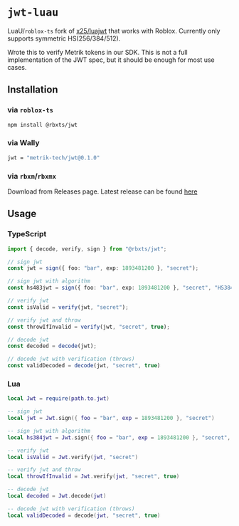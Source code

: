 # `jwt-luau`

LuaU/`roblox-ts` fork of [x25/luajwt](https://github.com/x25/luajwt) that works with Roblox. Currently only supports symmetric HS(256/384/512).

Wrote this to verify Metrik tokens in our SDK. This is not a full implementation of the JWT spec, but it should be enough for most use cases.

## Installation

### via `roblox-ts`
```bash
npm install @rbxts/jwt
```
### via Wally
```bash
jwt = "metrik-tech/jwt@0.1.0"
```
### via `rbxm`/`rbxmx`
Download from Releases page. Latest release can be found [here](
    https://github.com/metrik-tech/jwt-luau/releases/latest
)

## Usage

### TypeScript
```ts
import { decode, verify, sign } from "@rbxts/jwt";

// sign jwt
const jwt = sign({ foo: "bar", exp: 1893481200 }, "secret");

// sign jwt with algorithm
const hs483jwt = sign({ foo: "bar", exp: 1893481200 }, "secret", "HS384");

// verify jwt
const isValid = verify(jwt, "secret");

// verify jwt and throw
const throwIfInvalid = verify(jwt, "secret", true);

// decode jwt
const decoded = decode(jwt);

// decode jwt with verification (throws)
const validDecoded = decode(jwt, "secret", true)
```

### Lua
```lua
local Jwt = require(path.to.jwt)

-- sign jwt
local jwt = Jwt.sign({ foo = "bar", exp = 1893481200 }, "secret")

-- sign jwt with algorithm
local hs384jwt = Jwt.sign({ foo = "bar", exp = 1893481200 }, "secret", "HS384")

-- verify jwt
local isValid = Jwt.verify(jwt, "secret")

-- verify jwt and throw
local throwIfInvalid = Jwt.verify(jwt, "secret", true)

-- decode jwt
local decoded = Jwt.decode(jwt)

-- decode jwt with verification (throws)
local validDecoded = decode(jwt, "secret", true)
```




